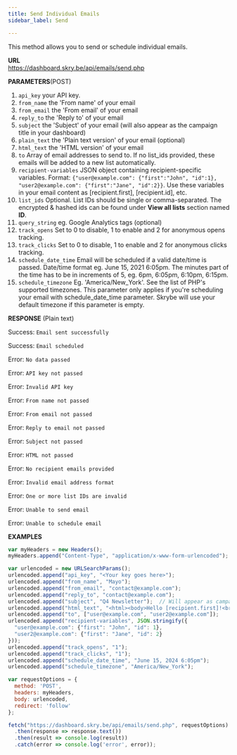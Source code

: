 ```yaml
---
title: Send Individual Emails
sidebar_label: Send

---
```


This method allows you to send or schedule individual emails.

**URL**  
https://dashboard.skry.be/api/emails/send.php

**PARAMETERS**(POST)  

1. `api_key` your API key.
2. `from_name` the 'From name' of your email
3. `from_email` the 'From email' of your email
4. `reply_to` the 'Reply to' of your email
5. `subject` the 'Subject' of your email (will also appear as the campaign title in your dashboard)
6. `plain_text` the 'Plain text version' of your email (optional)
7. `html_text` the 'HTML version' of your email
8. `to` Array of email addresses to send to. If no list_ids provided, these emails will be added to a new list automatically.
9. `recipient-variables` JSON object containing recipient-specific variables. Format: `{"user@example.com": {"first":"John", "id":1}, "user2@example.com": {"first":"Jane", "id":2}}`. Use these variables in your email content as [recipient.first], [recipient.id], etc.
10. `list_ids` Optional. List IDs should be single or comma-separated. The encrypted & hashed ids can be found under **View all lists** section named **ID**.
11. `query_string` eg. Google Analytics tags (optional)
12. `track_opens` Set to 0 to disable, 1 to enable and 2 for anonymous opens tracking.
13. `track_clicks` Set to 0 to disable, 1 to enable and 2 for anonymous clicks tracking.
14. `schedule_date_time` Email will be scheduled if a valid date/time is passed. Date/time format eg. June 15, 2021 6:05pm. The minutes part of the time has to be in increments of 5, eg. 6pm, 6:05pm, 6:10pm, 6:15pm.
15. `schedule_timezone` Eg. 'America/New_York'. See the list of PHP's supported timezones. This parameter only applies if you're scheduling your email with schedule_date_time parameter. Skrybe will use your default timezone if this parameter is empty.

**RESPONSE** (Plain text)

Success: `Email sent successfully`

Success: `Email scheduled`

Error: `No data passed`

Error: `API key not passed`

Error: `Invalid API key`

Error: `From name not passed`

Error: `From email not passed`

Error: `Reply to email not passed`

Error: `Subject not passed`

Error: `HTML not passed`

Error: `No recipient emails provided`

Error: `Invalid email address format`

Error: `One or more list IDs are invalid`

Error: `Unable to send email`

Error: `Unable to schedule email`

**EXAMPLES**

```js title="Example request in JavaScript with fetch API"
var myHeaders = new Headers();
myHeaders.append("Content-Type", "application/x-www-form-urlencoded");

var urlencoded = new URLSearchParams();
urlencoded.append("api_key", "<Your key goes here>");
urlencoded.append("from_name", "Mayo");
urlencoded.append("from_email", "contact@example.com");
urlencoded.append("reply_to", "contact@example.com");
urlencoded.append("subject", "Q4 Newsletter");  // Will appear as campaign title in dashboard
urlencoded.append("html_text", "<html><body>Hello [recipient.first]!<br>Your ID is: [recipient.id]</body></html>");
urlencoded.append("to", ["user@example.com", "user2@example.com"]);
urlencoded.append("recipient-variables", JSON.stringify({
  "user@example.com": {"first": "John", "id": 1},
  "user2@example.com": {"first": "Jane", "id": 2}
}));
urlencoded.append("track_opens", "1");
urlencoded.append("track_clicks", "1");
urlencoded.append("schedule_date_time", "June 15, 2024 6:05pm");
urlencoded.append("schedule_timezone", "America/New_York");

var requestOptions = {
  method: 'POST',
  headers: myHeaders,
  body: urlencoded,
  redirect: 'follow'
};

fetch("https://dashboard.skry.be/api/emails/send.php", requestOptions)
  .then(response => response.text())
  .then(result => console.log(result))
  .catch(error => console.log('error', error));
```
